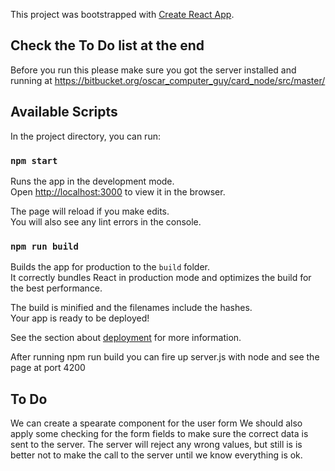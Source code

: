 This project was bootstrapped with [Create React App](https://github.com/facebook/create-react-app).

## Check the To Do list at the end

Before you run this please make sure you got the server installed and running at https://bitbucket.org/oscar_computer_guy/card_node/src/master/

## Available Scripts

In the project directory, you can run:

### `npm start`

Runs the app in the development mode.<br>
Open [http://localhost:3000](http://localhost:3000) to view it in the browser.

The page will reload if you make edits.<br>
You will also see any lint errors in the console.

### `npm run build`

Builds the app for production to the `build` folder.<br>
It correctly bundles React in production mode and optimizes the build for the best performance.

The build is minified and the filenames include the hashes.<br>
Your app is ready to be deployed!

See the section about [deployment](https://facebook.github.io/create-react-app/docs/deployment) for more information.

After running npm run build you can fire up server.js with node and see the page at port 4200

## To Do

We can create a spearate component for the user form
We should also apply some checking for the form fields to make sure the correct data is sent to the server. The server will reject any wrong values,
but still is is better not to make the call to the server until we know everything is ok.

